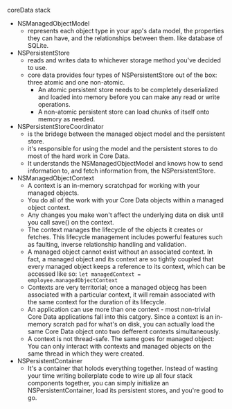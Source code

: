 coreData stack

- NSManagedObjectModel
  - represents each object type in your app's data model, the properties they can have, and the relationships between them. like database of SQLite.
- NSPersistentStore
  - reads and writes data to whichever storage method you've decided to use.
  - core data provides four types of NSPersistentStore out of the box: three atomic and one non-atomic.
    - An atomic persistent store needs to be completely deserialized and loaded into memory before you can make any read or write operations.
    - A non-atomic persistent store can load chunks of itself onto memory as needed.
- NSPersistentStoreCoordinator
  - is the bridege between the managed object model and the persistent store.
  - it's responsible for using the model and the persistent stores to do most of the hard work in Core Data.
  - It understands the NSManagedObjectModel and knows how to send information to, and fetch information from, the NSPersistentStore.
- NSManagedObjectContext
  - A context is an in-memory scratchpad for working with your managed objects.
  - You do all of the work with your Core Data objects within a managed object context.
  - Any changes you make won't affect the underlying data on disk until you call save() on the context.
  - The context manages the lifecycle of the objects it creates or fetches. This lifecycle management includes powerful features such as faulting, inverse relationship handling and validation.
  - A managed object cannot exist without an associated context. In fact, a managed object and its context are so tightly coupled that every managed object keeps a reference to its context, which can be accessed like so: `let managedContext = employee.managedObjectContext`
  - Contexts are very territorial; once a managed objecg has been associated with a particular context, it will remain associated with the same context for the duration of its lifecycle.
  - An application can use more than one context - most non-trivial Core Data applications fall into this catgory. Since a context is an in-memory scratch pad for what's on disk, you can actually load the same Core Data object onto two defferent contexts simultaneously.
  - A context is not thread-safe. The same goes for managed object: You can only interact with contexts and managed objects on the same thread in which they were created.
- NSPersistentContainer
  - It's a container that holods everything together. Instead of wasting your time writing boilerplate code to wire up all four stack components together, you can simply initialize an NSPersistentContainer, load its persistent stores, and you're good to go.
